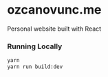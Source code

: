 # ozcanovunc.me

Personal website built with React

### Running Locally

```sh
yarn
yarn run build:dev
```
